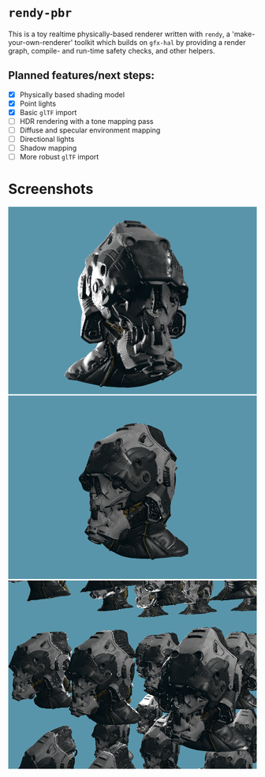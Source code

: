 # `rendy-pbr`

This is a toy realtime physically-based renderer written with `rendy`, a 'make-your-own-renderer' toolkit
which builds on `gfx-hal` by providing a render graph, compile- and run-time safety checks, and
other helpers.

## Planned features/next steps:

* [x] Physically based shading model
* [x] Point lights
* [x] Basic `glTF` import
* [ ] HDR rendering with a tone mapping pass
* [ ] Diffuse and specular environment mapping
* [ ] Directional lights
* [ ] Shadow mapping
* [ ] More robust `glTF` import

# Screenshots

![](screenshots/helmet1.png)
![](screenshots/helmet2.png)
![](screenshots/helmet3.png)